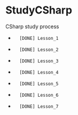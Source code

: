 # StudyCSharp
CSharp study process

-       [DONE] Lesson_1

-       [DONE] Lesson_2

-       [DONE] Lesson_3

-       [DONE] Lesson_4

-       [DONE] Lesson_5

-       [DONE] Lesson_6

-       [DONE] Lesson_7